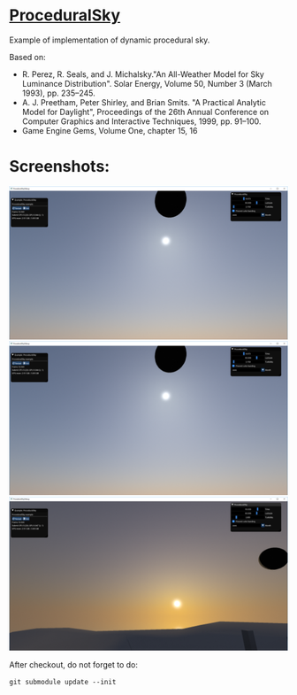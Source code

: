 # [ProceduralSky](https://github.com/podgorskiy/ProceduralSky)

Example of implementation of dynamic procedural sky.

Based on:

 - R. Perez, R. Seals, and J. Michalsky."An All-Weather Model for Sky Luminance Distribution". Solar Energy, Volume 50, Number 3 (March 1993), pp. 235–245.
 - A. J. Preetham, Peter Shirley, and Brian Smits. "A Practical Analytic Model for Daylight", Proceedings of the 26th Annual Conference on Computer Graphics and Interactive Techniques, 1999, pp. 91–100.
  - Game Engine Gems, Volume One, chapter 15, 16

# Screenshots:

![image1](images/image1.png)
![image2](images/image2.png)
![image3](images/image3.png)

After checkout, do not forget to do:
```
git submodule update --init
```
